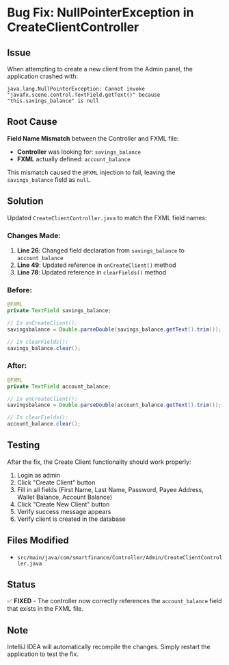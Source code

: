# Bug Fix: NullPointerException in CreateClientController

## Issue
When attempting to create a new client from the Admin panel, the application crashed with:
```
java.lang.NullPointerException: Cannot invoke "javafx.scene.control.TextField.getText()" because "this.savings_balance" is null
```

## Root Cause
**Field Name Mismatch** between the Controller and FXML file:
- **Controller** was looking for: `savings_balance`
- **FXML** actually defined: `account_balance`

This mismatch caused the `@FXML` injection to fail, leaving the `savings_balance` field as `null`.

## Solution
Updated `CreateClientController.java` to match the FXML field names:

### Changes Made:
1. **Line 26**: Changed field declaration from `savings_balance` to `account_balance`
2. **Line 49**: Updated reference in `onCreateClient()` method
3. **Line 78**: Updated reference in `clearFields()` method

### Before:
```java
@FXML
private TextField savings_balance;

// In onCreateClient():
savingsbalance = Double.parseDouble(savings_balance.getText().trim());

// In clearFields():
savings_balance.clear();
```

### After:
```java
@FXML
private TextField account_balance;

// In onCreateClient():
savingsbalance = Double.parseDouble(account_balance.getText().trim());

// In clearFields():
account_balance.clear();
```

## Testing
After the fix, the Create Client functionality should work properly:
1. Login as admin
2. Click "Create Client" button
3. Fill in all fields (First Name, Last Name, Password, Payee Address, Wallet Balance, Account Balance)
4. Click "Create New Client" button
5. Verify success message appears
6. Verify client is created in the database

## Files Modified
- `src/main/java/com/smartfinance/Controller/Admin/CreateClientController.java`

## Status
✅ **FIXED** - The controller now correctly references the `account_balance` field that exists in the FXML file.

## Note
IntelliJ IDEA will automatically recompile the changes. Simply restart the application to test the fix.